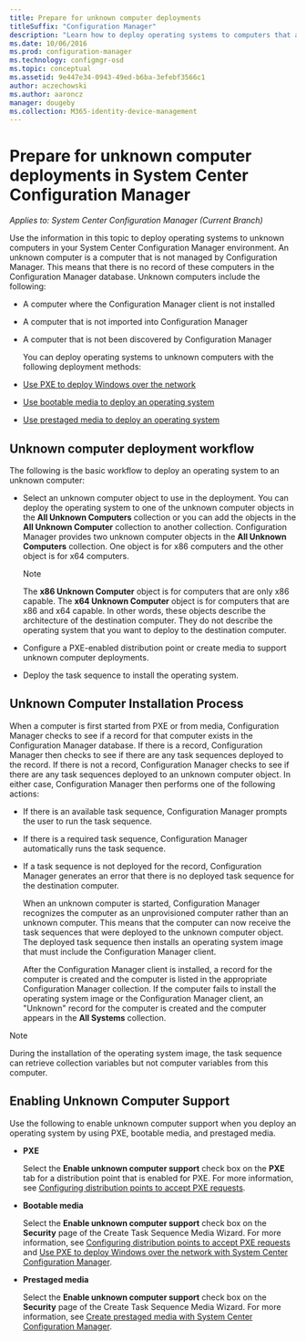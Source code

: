 ```yaml
---
title: Prepare for unknown computer deployments
titleSuffix: "Configuration Manager"
description: "Learn how to deploy operating systems to computers that are not managed by Configuration Manager in your System Center Configuration Manager environment."
ms.date: 10/06/2016
ms.prod: configuration-manager
ms.technology: configmgr-osd
ms.topic: conceptual
ms.assetid: 9e447e34-0943-49ed-b6ba-3efebf3566c1
author: aczechowski
ms.author: aaroncz
manager: dougeby
ms.collection: M365-identity-device-management
---
```

# Prepare for unknown computer deployments in System Center Configuration Manager

*Applies to: System Center Configuration Manager (Current Branch)*

Use the information in this topic to deploy operating systems to unknown computers in your System Center Configuration Manager environment. An unknown computer is a computer that is not managed by Configuration Manager. This means that there is no record of these computers in the Configuration Manager database. Unknown computers include the following:  

- A computer where the Configuration Manager client is not installed  

- A computer that is not imported into Configuration Manager  

- A computer that is not been discovered by Configuration Manager  

  You can deploy operating systems to unknown computers with the following deployment methods:  

- [Use PXE to deploy Windows over the network](../deploy-use/use-pxe-to-deploy-windows-over-the-network.md)  

- [Use bootable media to deploy an operating system](../deploy-use/create-bootable-media.md)  

- [Use prestaged media to deploy an operating system](../deploy-use/create-prestaged-media.md)  

## Unknown computer deployment workflow  
 The following is the basic workflow to deploy an operating system to an unknown computer:  

-   Select an unknown computer object to use in the deployment. You can deploy the operating system to one of the unknown computer objects in the **All Unknown Computers** collection or you can add the objects in the **All Unknown Computer** collection to another collection. Configuration Manager provides two unknown computer objects in the **All Unknown Computers** collection. One object is for x86 computers and the other object is for x64 computers.  

    > [!NOTE]  
    >  The **x86 Unknown Computer** object is for computers that are only x86 capable. The **x64 Unknown Computer** object is for computers that are x86 and x64 capable. In other words, these objects describe the architecture of the destination computer. They do not describe the operating system that you want to deploy to the destination computer.  

-   Configure a PXE-enabled distribution point or create media to support unknown computer deployments.  

-   Deploy the task sequence to install the  operating system.  

## Unknown Computer Installation Process  
 When a computer is first started from PXE or from media, Configuration Manager checks to see if a record for that computer exists in the Configuration Manager database. If there is a record, Configuration Manager then checks to see if there are any task sequences deployed to the record. If there is not a record, Configuration Manager checks to see if there are any task sequences deployed to an unknown computer object. In either case, Configuration Manager then performs one of the following actions:  

- If there is an available task sequence, Configuration Manager prompts the user to run the task sequence.  

- If there is a required task sequence, Configuration Manager automatically runs the task sequence.  

- If a task sequence is not deployed for the record, Configuration Manager generates an error that there is no deployed task sequence for the destination computer.  

  When an unknown computer is started, Configuration Manager recognizes the computer as an unprovisioned computer rather than an unknown computer. This means that the computer can now receive the task sequences that were deployed to the unknown computer object. The deployed task sequence then installs an operating system image that must include the Configuration Manager client.  

  After the Configuration Manager client is installed, a record for the computer is created and the computer is listed in the appropriate Configuration Manager collection. If the computer fails to install the operating system image or the Configuration Manager client, an "Unknown" record for the computer is created and the computer appears in the **All Systems** collection.  

> [!NOTE]  
>  During the installation of the operating system image, the task sequence can retrieve collection variables but not computer variables from this computer.  

##  <a name="BKMK_EnablingUnknown"></a> Enabling Unknown Computer Support  
 Use the following to enable unknown computer support when you deploy an operating system by using PXE, bootable media, and prestaged media.  

-   **PXE**  

     Select the **Enable unknown computer support** check box on the **PXE** tab for a distribution point that is enabled for PXE. For more information, see [Configuring distribution points to accept PXE requests](prepare-site-system-roles-for-operating-system-deployments.md#BKMK_PXEDistributionPoint).  

-   **Bootable media**  

     Select the **Enable unknown computer support** check box on the **Security** page of the Create Task Sequence Media Wizard. For more information, see [Configuring distribution points to accept PXE requests](prepare-site-system-roles-for-operating-system-deployments.md#BKMK_PXEDistributionPoint) and [Use PXE to deploy Windows over the network with System Center Configuration Manager](../deploy-use/use-pxe-to-deploy-windows-over-the-network.md).  

-   **Prestaged media**  

     Select the **Enable unknown computer support** check box on the **Security** page of the Create Task Sequence Media Wizard. For more information, see [Create prestaged media with System Center Configuration Manager](../deploy-use/create-prestaged-media.md).  
